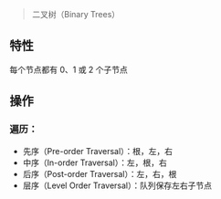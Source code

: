> 二叉树（Binary Trees）

## 特性
 每个节点都有 0、1 或 2 个子节点
## 操作
### 遍历：
* 先序（Pre-order Traversal）：根，左，右
* 中序（In-order Traversal）：左，根，右
* 后序（Post-order Traversal）：左，右，根
* 层序（Level Order Traversal）：队列保存左右子节点